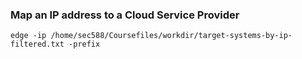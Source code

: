 ### Map an IP address to a Cloud Service Provider

```
edge -ip /home/sec588/Coursefiles/workdir/target-systems-by-ip-filtered.txt -prefix
```

